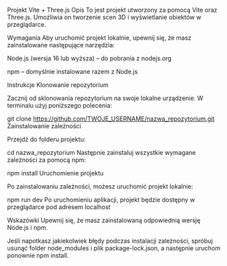 Projekt Vite + Three.js
Opis
To jest projekt utworzony za pomocą Vite oraz Three.js. Umożliwia on tworzenie scen 3D i wyświetlanie obiektów w przeglądarce.

Wymagania
Aby uruchomić projekt lokalnie, upewnij się, że masz zainstalowane następujące narzędzia:

Node.js (wersja 16 lub wyższa) – do pobrania z nodejs.org

npm – domyślnie instalowane razem z Node.js


Instrukcje
Klonowanie repozytorium

Zacznij od sklonowania repozytorium na swoje lokalne urządzenie. W terminalu użyj poniższego polecenia:


git clone https://github.com/TWOJE_USERNAME/nazwa_repozytorium.git
Zainstalowanie zależności

Przejdź do folderu projektu:


cd nazwa_repozytorium
Następnie zainstaluj wszystkie wymagane zależności za pomocą npm:


npm install
Uruchomienie projektu

Po zainstalowaniu zależności, możesz uruchomić projekt lokalnie:


npm run dev
Po uruchomieniu aplikacji, projekt będzie dostępny w przeglądarce pod adresem localhost



Wskazówki
Upewnij się, że masz zainstalowaną odpowiednią wersję Node.js i npm.

Jeśli napotkasz jakiekolwiek błędy podczas instalacji zależności, spróbuj usunąć folder node_modules i plik package-lock.json, a następnie uruchom ponownie npm install.